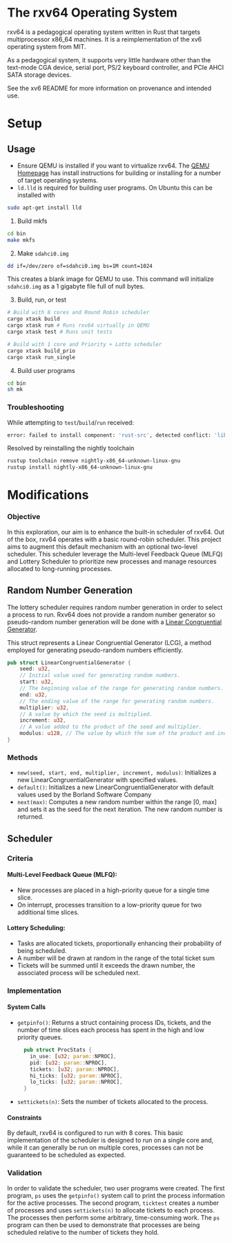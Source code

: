 # The rxv64 Operating System

rxv64 is a pedagogical operating system written in Rust that targets
multiprocessor x86_64 machines. It is a reimplementation of the xv6
operating system from MIT.

As a pedagogical system, it supports very little hardware other than
the text-mode CGA device, serial port, PS/2 keyboard controller, and
PCIe AHCI SATA storage devices.

See the xv6 README for more information on provenance and intended
use.

# Setup

## Usage

- Ensure QEMU is installed if you want to virtualize rxv64. The [QEMU Homepage](https://www.qemu.org/download/)
  has install instructions for building or installing for a number of target
  operating systems.
- `ld.lld` is required for building user programs. On Ubuntu this can be installed with

```bash
sudo apt-get install lld
```

1. Build mkfs

```bash
cd bin
make mkfs
```

2. Make `sdahci0.img`

```bash
dd if=/dev/zero of=sdahci0.img bs=1M count=1024
```

This creates a blank image for QEMU to use. This command
will initialize `sdahci0.img` as a 1 gigabyte file full of
null bytes.

3. Build, run, or test

```bash
# Build with 8 cores and Round Robin scheduler
cargo xtask build
cargo xtask run # Runs rxv64 virtually in QEMU
cargo xtask test # Runs unit tests
```

```bash
# Build with 1 core and Priority + Lotto scheduler
cargo xtask build_prio
cargo xtask run_single
```

4. Build user programs

```bash
cd bin
sh mk
```

### Troubleshooting

While attempting to `test`/`build`/`run` received:

```bash
error: failed to install component: 'rust-src', detected conflict: 'lib/rustlib/src/rust/Cargo.lock'
```

Resolved by reinstalling the nightly toolchain

```bash
rustup toolchain remove nightly-x86_64-unknown-linux-gnu
rustup install nightly-x86_64-unknown-linux-gnu
```

# Modifications

### Objective

In this exploration, our aim is to enhance the built-in scheduler of rxv64. Out of the box, rxv64 operates with a basic
round-robin scheduler. This project aims to augment this default mechanism with an optional two-level scheduler. This
scheduler leverage the Multi-level Feedback Queue (MLFQ) and Lottery Scheduler to prioritize new processes and manage
resources allocated to long-running processes.

## Random Number Generation

The lottery scheduler requires random number generation in order to select a process to run. Rxv64 does not provide
a random number generator so pseudo-random number generation will be done with
a [Linear Congruential Generator](https://en.wikipedia.org/wiki/Linear_congruential_generator).

This struct represents a Linear Congruential Generator (LCG), a method employed for generating pseudo-random numbers
efficiently.

```rust
pub struct LinearCongruentialGenerator {
    seed: u32,
    // Initial value used for generating random numbers.
    start: u32,
    // The beginning value of the range for generating random numbers.
    end: u32,
    // The ending value of the range for generating random numbers.
    multiplier: u32,
    // A value by which the seed is multiplied.
    increment: u32,
    // A value added to the product of the seed and multiplier.
    modulus: u128, // The value by which the sum of the product and increment is divided.
}
```

### Methods

- `new(seed, start, end, multiplier, increment, modulus)`: Initializes a new LinearCongruentialGenerator with specified
  values.
- `default()`: Initializes a new LinearCongruentialGenerator with default values used by the Borland Software Company
- `next(max)`: Computes a new random number within the range [0, max] and sets it as the seed for the next iteration.
  The
  new random number is returned.

## Scheduler

### Criteria

#### Multi-Level Feedback Queue (MLFQ):

- New processes are placed in a high-priority queue for a single time slice.
- On interrupt, processes transition to a low-priority queue for two additional time slices.

#### Lottery Scheduling:

- Tasks are allocated tickets, proportionally enhancing their probability of being scheduled.
- A number will be drawn at random in the range of the total ticket sum
- Tickets will be summed until it exceeds the drawn number, the associated process will be scheduled next.

### Implementation

#### System Calls

- `getpinfo()`: Returns a struct containing process IDs, tickets, and the number of time slices each process has spent
  in the high and low priority queues.
  ```rust
    pub struct ProcStats {
      in_use: [u32; param::NPROC],
      pid: [u32; param::NPROC],
      tickets: [u32; param::NPROC],
      hi_ticks: [u32; param::NPROC],
      lo_ticks: [u32; param::NPROC],
    }
    ```

- `settickets(n)`: Sets the number of tickets allocated to the process.

#### Constraints

By default, rxv64 is configured to run with 8 cores. This basic implementation of the scheduler is designed to run on a
single core and, while it can generally be run on multiple cores, processes can not be guaranteed to be scheduled as
expected.

### Validation

In order to validate the scheduler, two user programs were created. The first program, `ps` uses the `getpinfo()` system
call
to print the process information for the active processes. The second program, `ticktest` creates a number of processes
and
uses `settickets(n)` to allocate tickets to each process. The processes then perform some arbitrary, time-consuming
work.
The `ps` program can then be used to demonstrate that processes are being scheduled relative to the number of tickets
they hold.